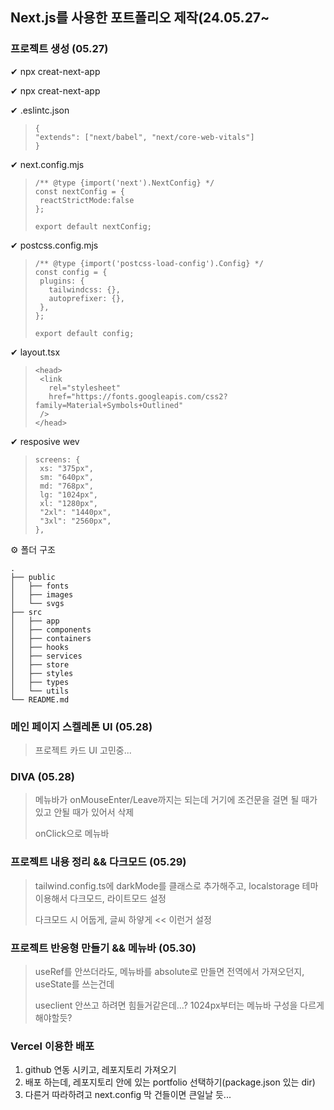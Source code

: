 ## Next.js를 사용한 포트폴리오 제작(24.05.27~

### 프로젝트 생성 (05.27)
✔ npx creat-next-app

✔ npx creat-next-app

✔ .eslintc.json
> ```
> {
> "extends": ["next/babel", "next/core-web-vitals"]
> }
> ```

✔ next.config.mjs
>```
>/** @type {import('next').NextConfig} */
>const nextConfig = {
>  reactStrictMode:false
>};
>
>export default nextConfig;
>```

✔ postcss.config.mjs
>```
>/** @type {import('postcss-load-config').Config} */
>const config = {
>  plugins: {
>    tailwindcss: {},
>    autoprefixer: {},
>  },
>};
>
>export default config;
>```

✔ layout.tsx
>```
><head>
>  <link
>    rel="stylesheet"
>    href="https://fonts.googleapis.com/css2?family=Material+Symbols+Outlined"
>  />
></head>
>```

✔ resposive wev
>```
>screens: {
>  xs: "375px",
>  sm: "640px",
>  md: "768px",
>  lg: "1024px",
>  xl: "1280px",
>  "2xl": "1440px",
>  "3xl": "2560px",
>},
>```

⚙ 폴더 구조
```
.
├── public
│   ├── fonts
│   ├── images
│   └── svgs
├── src
│   ├── app
│   ├── components
│   ├── containers
│   ├── hooks
│   ├── services
│   ├── store
│   ├── styles
│   ├── types
│   └── utils
└── README.md
```

### 메인 페이지 스켈레톤 UI (05.28)
> 프로젝트 카드 UI 고민중...

### DIVA (05.28)
> 메뉴바가 onMouseEnter/Leave까지는 되는데 거기에 조건문을 걸면 될 때가 있고 안될 때가 있어서 삭제
> 
> onClick으로 메뉴바

### 프로젝트 내용 정리 && 다크모드 (05.29)
> tailwind.config.ts에 darkMode를 클래스로 추가해주고,
> localstorage 테마 이용해서 다크모드, 라이트모드 설정
> 
> 다크모드 시 어둡게, 글씨 하얗게 << 이런거 설정

### 프로젝트 반응형 만들기 && 메뉴바 (05.30)
> useRef를 안쓰더라도, 메뉴바를 absolute로 만들면 전역에서 가져오던지, useState를 쓰는건데
>
> useclient 안쓰고 하려면 힘들거같은데...? 1024px부터는 메뉴바 구성을 다르게 해야할듯?

### Vercel 이용한 배포
1. github 연동 시키고, 레포지토리 가져오기
2. 배포 하는데, 레포지토리 안에 있는 portfolio 선택하기(package.json 있는 dir)
3. 다른거 따라하려고 next.config 막 건들이면 큰일날 듯...
